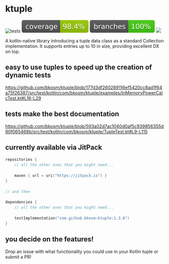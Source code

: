 # ktuple

![tests](https://github.com/bkosm/ktuple/actions/workflows/gradle.yml/badge.svg)
![coverage](.github/badges/jacoco.svg)
![branches](.github/badges/branches.svg)
[![](https://jitpack.io/v/bkosm/ktuple.svg)](https://jitpack.io/#bkosm/ktuple)

A kotlin-native library introducing a tuple data class as a standard Collection implementation. 
It supports entries up to 10 in size, providing excellent DX on top.

## easy to use tuples to speed up the creation of dynamic tests

https://github.com/bkosm/ktuple/blob/177d3df260289116ef5420cc8ad1f64a75f26387/src/test/kotlin/com/bkosm/ktuple/examples/InMemoryPowerCalcTest.kt#L18-L29

## tests make the best documentation

https://github.com/bkosm/ktuple/blob/593a02d7ac1040d0af5c939856355d90f065468b/src/test/kotlin/com/bkosm/ktuple/TupleTest.kt#L9-L115

## currently available via JitPack

```kts
repositories {
    // all the other ones that you might need...

    maven { url = uri("https://jitpack.io") }
}

// and then

dependencies {
    // all the other ones that you might need...
    
    testImplementation("com.github.bkosm:ktuple:1.3.0")
}
```

## you decide on the features!

Drop an issue with what functionality you could use in your Kotlin tuple or submit a PR!
